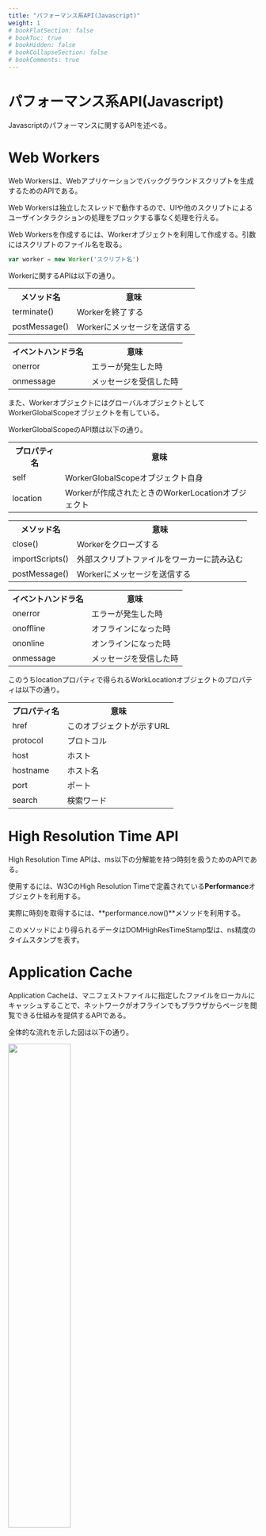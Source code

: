```yaml
---
title: "パフォーマンス系API(Javascript)"
weight: 1
# bookFlatSection: false
# bookToc: true
# bookHidden: false
# bookCollapseSection: false
# bookComments: true
---
```


# パフォーマンス系API(Javascript)

Javascriptのパフォーマンスに関するAPIを述べる。

# Web Workers

Web Workersは、Webアプリケーションでバックグラウンドスクリプトを生成するためのAPIである。

Web Workersは独立したスレッドで動作するので、UIや他のスクリプトによるユーザインタラクションの処理をブロックする事なく処理を行える。

Web Workersを作成するには、Workerオブジェクトを利用して作成する。引数にはスクリプトのファイル名を取る。

```javascript
var worker = new Worker('スクリプト名')
```

Workerに関するAPIは以下の通り。

<table style="border:none;">
    <tr>
        <th style="border:none;">メソッド名</td>
        <th style="border:none;">意味</td>
    </tr>
    <tr>
        <td style="border:none;">terminate()</td>
        <td style="border:none;">Workerを終了する</td>
    </tr>
    <tr>
        <td style="border:none;">postMessage()</td>
        <td style="border:none;">Workerにメッセージを送信する</td>
    </tr>
</table>

<table style="border:none;">
    <tr>
        <th style="border:none;">イベントハンドラ名</td>
        <th style="border:none;">意味</td>
    </tr>
    <tr>
        <td style="border:none;">onerror</td>
        <td style="border:none;">エラーが発生した時</td>
    </tr>
    <tr>
        <td style="border:none;">onmessage</td>
        <td style="border:none;">メッセージを受信した時</td>
    </tr>
</table>

また、WorkerオブジェクトにはグローバルオブジェクトとしてWorkerGlobalScopeオブジェクトを有している。

WorkerGlobalScopeのAPI類は以下の通り。

<table style="border:none;">
    <tr>
        <th style="border:none;">プロパティ名</td>
        <th style="border:none;">意味</td>
    </tr>
    <tr>
        <td style="border:none;">self</td>
        <td style="border:none;">WorkerGlobalScopeオブジェクト自身</td>
    </tr>
    <tr>
        <td style="border:none;">location</td>
        <td style="border:none;">Workerが作成されたときのWorkerLocationオブジェクト</td>
    </tr>
</table>

<table style="border:none;">
    <tr>
        <th style="border:none;">メソッド名</td>
        <th style="border:none;">意味</td>
    </tr>
    <tr>
        <td style="border:none;">close()</td>
        <td style="border:none;">Workerをクローズする</td>
    </tr>
    <tr>
        <td style="border:none;">importScripts()</td>
        <td style="border:none;">外部スクリプトファイルをワーカーに読み込む</td>
    </tr>
    <tr>
        <td style="border:none;">postMessage()</td>
        <td style="border:none;">Workerにメッセージを送信する</td>
    </tr>
</table>

<table style="border:none;">
    <tr>
        <th style="border:none;">イベントハンドラ名</td>
        <th style="border:none;">意味</td>
    </tr>
    <tr>
        <td style="border:none;">onerror</td>
        <td style="border:none;">エラーが発生した時</td>
    </tr>
    <tr>
        <td style="border:none;">onoffline</td>
        <td style="border:none;">オフラインになった時</td>
    </tr>
    <tr>
        <td style="border:none;">ononline</td>
        <td style="border:none;">オンラインになった時</td>
    </tr>
    <tr>
        <td style="border:none;">onmessage</td>
        <td style="border:none;">メッセージを受信した時</td>
    </tr>
</table>

このうちlocationプロパティで得られるWorkLocationオブジェクトのプロパティは以下の通り。

<table style="border:none;">
    <tr>
        <th style="border:none;">プロパティ名</td>
        <th style="border:none;">意味</td>
    </tr>
    <tr>
        <td style="border:none;">href</td>
        <td style="border:none;">このオブジェクトが示すURL</td>
    </tr>
    <tr>
        <td style="border:none;">protocol</td>
        <td style="border:none;">プロトコル</td>
    </tr>
    <tr>
        <td style="border:none;">host</td>
        <td style="border:none;">ホスト</td>
    </tr>
    <tr>
        <td style="border:none;">hostname</td>
        <td style="border:none;">ホスト名</td>
    </tr>
    <tr>
        <td style="border:none;">port</td>
        <td style="border:none;">ポート</td>
    </tr>
    <tr>
        <td style="border:none;">search</td>
        <td style="border:none;">検索ワード</td>
    </tr>
</table>


# High Resolution Time API

High Resolution Time APIは、ms以下の分解能を持つ時刻を扱うためのAPIである。

使用するには、W3CのHigh Resolution Timeで定義されている**Performance**オブジェクトを利用する。

実際に時刻を取得するには、**performance.now()**メソッドを利用する。

このメソッドにより得られるデータはDOMHighResTimeStamp型は、ns精度のタイムスタンプを表す。


# Application Cache

Application Cacheは、マニフェストファイルに指定したファイルをローカルにキャッシュすることで、ネットワークがオフラインでもブラウザからページを閲覧できる仕組みを提供するAPIである。

全体的な流れを示した図は以下の通り。

<img src="/img/front-end/applicationcache.png" width=50%>

Application Cacheは、Javascriptでは**ApplicationCache**オブジェクトを利用して扱う。

ApplicationCacheのAPI類は以下の通り。

<table style="border:none;">
    <tr>
        <th style="border:none;">プロパティ名</td>
        <th style="border:none;">意味</td>
    </tr>
    <tr>
        <td style="border:none;">status</td>
        <td style="border:none;">Application Cacheの状態(下表参照)</td>
    </tr>
</table>

このstatusで得られる値は以下の通り。

<table style="border:none;">
    <tr>
        <th style="border:none;">値</td>
        <th style="border:none;">意味</td>
    </tr>
    <tr>
        <td style="border:none;">UNCACHED</td>
        <td style="border:none;">キャッシュが存在しない</td>
    </tr>
    <tr>
        <td style="border:none;">IDLE</td>
        <td style="border:none;">キャッシュがアイドル状態</td>
    </tr>
    <tr>
        <td style="border:none;">CHECKING</td>
        <td style="border:none;">キャッシュの更新を確認中</td>
    </tr>
    <tr>
        <td style="border:none;">DOWNLOADING</td>
        <td style="border:none;">キャッシュをダウンロード中</td>
    </tr>
    <tr>
        <td style="border:none;">OBSOLETE</td>
        <td style="border:none;">キャッシュが廃止された状態</td>
    </tr>
</table>

<hr>

<table style="border:none;">
    <tr>
        <th style="border:none;">メソッド名</td>
        <th style="border:none;">意味</td>
    </tr>
    <tr>
        <td style="border:none;">update()</td>
        <td style="border:none;">キャッシュの更新を行う</td>
    </tr>
    <tr>
        <td style="border:none;">abort()</td>
        <td style="border:none;">キャッシュのダウンロードを中断する</td>
    </tr>
</table>

<table style="border:none;">
    <tr>
        <th style="border:none;">イベントハンドラ名</td>
        <th style="border:none;">意味</td>
    </tr>
    <tr>
        <td style="border:none;">onchecking</td>
        <td style="border:none;">キャッシュのチェック中</td>
    </tr>
    <tr>
        <td style="border:none;">onerror</td>
        <td style="border:none;">エラーが発生した時</td>
    </tr>
    <tr>
        <td style="border:none;">ondownloading</td>
        <td style="border:none;">キャッシュのダウンロード中</td>
    </tr>
    <tr>
        <td style="border:none;">onprogress</td>
        <td style="border:none;">キャッシュ処理の進行中</td>
    </tr>
    <tr>
        <td style="border:none;">oncached</td>
        <td style="border:none;">キャッシュ済み</td>
    </tr>
</table>

# Page Visibility

Page Visibility APIは、Webページが見えている状態にあるかを示すAPIである。

このようなページの状態を取得するために、Documentオブジェクトへの拡張として次のようなプロパティが追加されている。

<table style="border:none;">
    <tr>
        <th style="border:none;">プロパティ名</td>
        <th style="border:none;">意味</td>
    </tr>
    <tr>
        <td style="border:none;">hidden</td>
        <td style="border:none;">ページが隠された、見えていない状態の時true、そうで無い場合falseを返す。</td>
    </tr>
    <tr>
        <td style="border:none;">visibilityState</td>
        <td style="border:none;">ドキュメントの可視性を示す。値はvisible(少なくとも部分的には可視状態)、hidden(見えていない)、prerender(プレレンダリングされてユーザから見えない)、unload(アンロードされている)のいずれか</td>
    </tr>
</table>

また、以下のイベントも追加されている。

<table style="border:none;">
    <tr>
        <th style="border:none;">イベントハンドラ名</td>
        <th style="border:none;">意味</td>
    </tr>
    <tr>
        <td style="border:none;">visibilitychange</td>
        <td style="border:none;">ドキュメントの可視性が変化した時</td>
    </tr>
</table>

# Navigation Timing

Navigation Timingは、ブラウザがページにアクセスする際のページの読み込み時間、DNSにおける名前解決などの各所要時間の計測を行う。

利用するには、**Performance**オブジェクトを利用して行う。このPerformanceオブジェクトはWindowオブジェクトから取得できる。

PerformanceオブジェクトのAPI類を以下に記載する。

<table style="border:none;">
    <tr>
        <th style="border:none;">プロパティ名</td>
        <th style="border:none;">意味</td>
    </tr>
    <tr>
        <td style="border:none;">timing</td>
        <td style="border:none;">PerformanceTimingオブジェクト</td>
    </tr>
    <tr>
        <td style="border:none;">navigation</td>
        <td style="border:none;">PerformanceNavigationオブジェクト</td>
    </tr>
</table>

PerformanceTimingオブジェクトは以下のプロパティを持つ。

